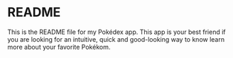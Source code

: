 # README

This is the README file for my Pokédex app. This app is your best friend if you are looking for an intuitive, quick and good-looking way to know learn more about your favorite Pokékom.
